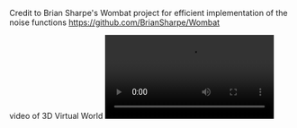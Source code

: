 Credit to Brian Sharpe's Wombat project for efficient implementation of the noise functions https://github.com/BrianSharpe/Wombat

video of 3D Virtual World 
![alt text](https://github.com/humaid123/3D-Virtual-World/blob/main/capture/3D-Virtual-World.mp4)
